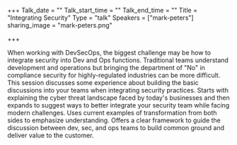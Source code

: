 +++
Talk_date = ""
Talk_start_time = ""
Talk_end_time = ""
Title = "Integrating Security"
Type = "talk"
Speakers = ["mark-peters"]
sharing_image = "mark-peters.png"

+++

When working with DevSecOps, the biggest challenge may be how to integrate security into Dev and Ops functions. Traditional teams understand development and operations but bringing the department of "No" in compliance security for highly-regulated industries can be more difficult. This session discusses some experience about building the basic discussions into your teams when integrating security practices. Starts with explaining the cyber threat landscape faced by today's businesses and then expands to suggest ways to better integrate your security team while facing modern challenges. Uses current examples of transformation from both sides to emphasize understanding. Offers a clear framework to guide the discussion between dev, sec, and ops teams to build common ground and deliver value to the customer.
